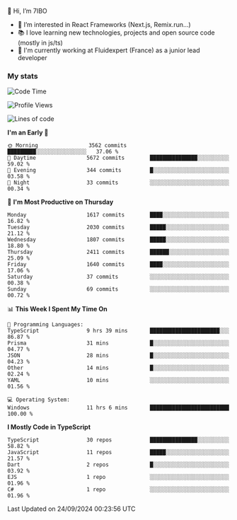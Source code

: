 👋 Hi, I’m 7IBO

- 👀 I’m interested in React Frameworks (Next.js, Remix.run...)
- 📚 I love learning new technologies, projects and open source code (mostly in js/ts)
- 💼 I'm currently working at Fluidexpert (France) as a junior lead developer

### My stats
<!--START_SECTION:waka-->
![Code Time](http://img.shields.io/badge/Code%20Time-776%20hrs%2022%20mins-blue)

![Profile Views](http://img.shields.io/badge/Profile%20Views-0-blue)

![Lines of code](https://img.shields.io/badge/From%20Hello%20World%20I%27ve%20Written-9.2%20million%20lines%20of%20code-blue)

**I'm an Early 🐤** 

```text
🌞 Morning                3562 commits        █████████░░░░░░░░░░░░░░░░   37.06 % 
🌆 Daytime                5672 commits        ███████████████░░░░░░░░░░   59.02 % 
🌃 Evening                344 commits         █░░░░░░░░░░░░░░░░░░░░░░░░   03.58 % 
🌙 Night                  33 commits          ░░░░░░░░░░░░░░░░░░░░░░░░░   00.34 % 
```
📅 **I'm Most Productive on Thursday** 

```text
Monday                   1617 commits        ████░░░░░░░░░░░░░░░░░░░░░   16.82 % 
Tuesday                  2030 commits        █████░░░░░░░░░░░░░░░░░░░░   21.12 % 
Wednesday                1807 commits        █████░░░░░░░░░░░░░░░░░░░░   18.80 % 
Thursday                 2411 commits        ██████░░░░░░░░░░░░░░░░░░░   25.09 % 
Friday                   1640 commits        ████░░░░░░░░░░░░░░░░░░░░░   17.06 % 
Saturday                 37 commits          ░░░░░░░░░░░░░░░░░░░░░░░░░   00.38 % 
Sunday                   69 commits          ░░░░░░░░░░░░░░░░░░░░░░░░░   00.72 % 
```


📊 **This Week I Spent My Time On** 

```text
💬 Programming Languages: 
TypeScript               9 hrs 39 mins       ██████████████████████░░░   86.87 % 
Prisma                   31 mins             █░░░░░░░░░░░░░░░░░░░░░░░░   04.77 % 
JSON                     28 mins             █░░░░░░░░░░░░░░░░░░░░░░░░   04.23 % 
Other                    14 mins             █░░░░░░░░░░░░░░░░░░░░░░░░   02.24 % 
YAML                     10 mins             ░░░░░░░░░░░░░░░░░░░░░░░░░   01.56 % 

💻 Operating System: 
Windows                  11 hrs 6 mins       █████████████████████████   100.00 % 
```

**I Mostly Code in TypeScript** 

```text
TypeScript               30 repos            ███████████████░░░░░░░░░░   58.82 % 
JavaScript               11 repos            █████░░░░░░░░░░░░░░░░░░░░   21.57 % 
Dart                     2 repos             █░░░░░░░░░░░░░░░░░░░░░░░░   03.92 % 
EJS                      1 repo              ░░░░░░░░░░░░░░░░░░░░░░░░░   01.96 % 
C#                       1 repo              ░░░░░░░░░░░░░░░░░░░░░░░░░   01.96 % 
```




 Last Updated on 24/09/2024 00:23:56 UTC
<!--END_SECTION:waka-->
